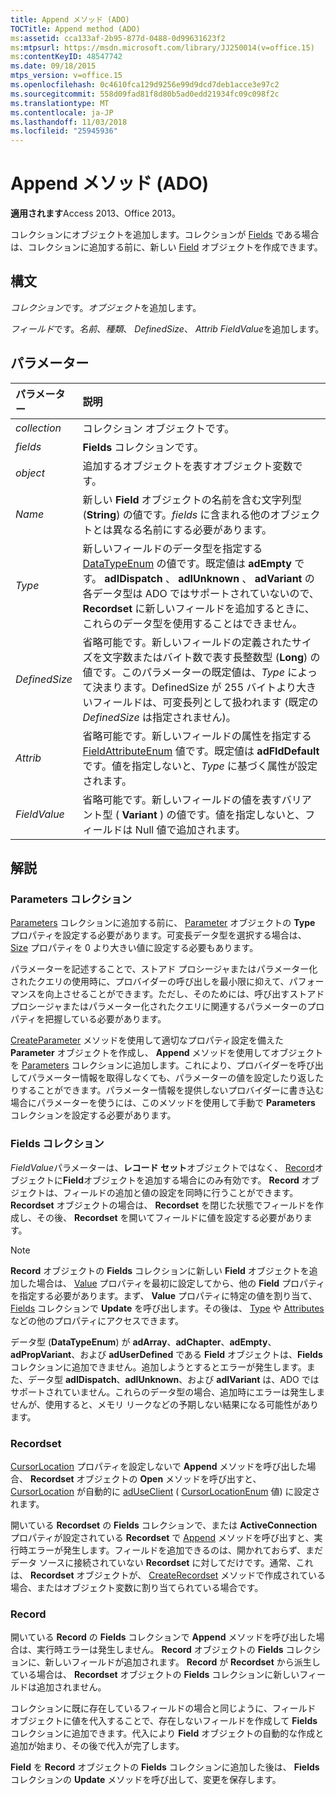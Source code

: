 ```yaml
---
title: Append メソッド (ADO)
TOCTitle: Append method (ADO)
ms:assetid: cca133af-2b95-877d-0488-0d99631623f2
ms:mtpsurl: https://msdn.microsoft.com/library/JJ250014(v=office.15)
ms:contentKeyID: 48547742
ms.date: 09/18/2015
mtps_version: v=office.15
ms.openlocfilehash: 0c4610fca129d9256e99d9dcd7deb1acce3e97c2
ms.sourcegitcommit: 558d09fad81f8d80b5ad0edd21934fc09c098f2c
ms.translationtype: MT
ms.contentlocale: ja-JP
ms.lasthandoff: 11/03/2018
ms.locfileid: "25945936"
---
```

# <a name="append-method-ado"></a>Append メソッド (ADO)

**適用されます**Access 2013、Office 2013。

コレクションにオブジェクトを追加します。コレクションが [Fields](fields-collection-ado.md) である場合は、コレクションに追加する前に、新しい [Field](field-object-ado.md) オブジェクトを作成できます。

## <a name="syntax"></a>構文

*コレクション*です。*オブジェクト*を追加します。

*フィールド*です。*名前*、*種類*、 *DefinedSize*、 *Attrib* *FieldValue*を追加します。

## <a name="parameters"></a>パラメーター

|パラメーター|説明|
|:--------|:----------|
|*collection* |コレクション オブジェクトです。|
|*fields* |**Fields** コレクションです。|
|*object* |追加するオブジェクトを表すオブジェクト変数です。|
|*Name* |新しい **Field** オブジェクトの名前を含む文字列型 (**String**) の値です。*fields* に含まれる他のオブジェクトとは異なる名前にする必要があります。|
|*Type* |新しいフィールドのデータ型を指定する [DataTypeEnum](datatypeenum.md) の値です。既定値は **adEmpty** です。 **adIDispatch** 、 **adIUnknown** 、 **adVariant** の各データ型は ADO ではサポートされていないので、 **Recordset** に新しいフィールドを追加するときに、これらのデータ型を使用することはできません。|
|*DefinedSize* |省略可能です。新しいフィールドの定義されたサイズを文字数またはバイト数で表す長整数型 (**Long**) の値です。このパラメーターの既定値は、*Type* によって決まります。DefinedSize が 255 バイトより大きいフィールドは、可変長列として扱われます (既定の *DefinedSize* は指定されません)。|
|*Attrib* |省略可能です。新しいフィールドの属性を指定する [FieldAttributeEnum](fieldattributeenum.md) 値です。既定値は **adFldDefault** です。値を指定しないと、*Type* に基づく属性が設定されます。|
|*FieldValue* |省略可能です。新しいフィールドの値を表すバリアント型 ( **Variant** ) の値です。値を指定しないと、フィールドは Null 値で追加されます。|

## <a name="remarks"></a>解説

### <a name="parameters-collection"></a>Parameters コレクション

[Parameters](type-property-ado.md) コレクションに追加する前に、 [Parameter](parameter-object-ado.md) オブジェクトの **Type** プロパティを設定する必要があります。可変長データ型を選択する場合は、 [Size](size-property-ado.md) プロパティを 0 より大きい値に設定する必要もあります。

パラメーターを記述することで、ストアド プロシージャまたはパラメーター化されたクエリの使用時に、プロバイダーの呼び出しを最小限に抑えて、パフォーマンスを向上させることができます。ただし、そのためには、呼び出すストアド プロシージャまたはパラメーター化されたクエリに関連するパラメーターのプロパティを把握している必要があります。

[CreateParameter](createparameter-method-ado.md) メソッドを使用して適切なプロパティ設定を備えた **Parameter** オブジェクトを作成し、 **Append** メソッドを使用してオブジェクトを [Parameters](parameters-collection-ado.md) コレクションに追加します。これにより、プロバイダーを呼び出してパラメーター情報を取得しなくても、パラメーターの値を設定したり返したりすることができます。パラメーター情報を提供しないプロバイダーに書き込む場合にパラメーターを使うには、このメソッドを使用して手動で **Parameters** コレクションを設定する必要があります。

### <a name="fields-collection"></a>Fields コレクション

*FieldValue*パラメーターは、**レコード セット**オブジェクトではなく、 [Record](record-object-ado.md)オブジェクトに**Field**オブジェクトを追加する場合にのみ有効です。 **Record** オブジェクトは、フィールドの追加と値の設定を同時に行うことができます。 **Recordset** オブジェクトの場合は、 **Recordset** を閉じた状態でフィールドを作成し、その後、 **Recordset** を開いてフィールドに値を設定する必要があります。


> [!NOTE]
> **Record** オブジェクトの **Fields** コレクションに新しい **Field** オブジェクトを追加した場合は、 [Value](value-property-ado.md) プロパティを最初に設定してから、他の **Field** プロパティを指定する必要があります。まず、 **Value** プロパティに特定の値を割り当て、 [Fields](update-method-ado.md) コレクションで **Update** を呼び出します。その後は、 [Type](type-property-ado.md) や [Attributes](attributes-property-ado.md) などの他のプロパティにアクセスできます。


データ型 (**DataTypeEnum**) が **adArray**、**adChapter**、**adEmpty**、**adPropVariant**、および **adUserDefined** である **Field** オブジェクトは、**Fields** コレクションに追加できません。追加しようとするとエラーが発生します。また、データ型 **adIDispatch**、**adIUnknown**、および **adIVariant** は、ADO ではサポートされていません。これらのデータ型の場合、追加時にエラーは発生しませんが、使用すると、メモリ リークなどの予期しない結果になる可能性があります。

### <a name="recordset"></a>Recordset

[CursorLocation](cursorlocation-property-ado.md) プロパティを設定しないで **Append** メソッドを呼び出した場合、 **Recordset** オブジェクトの **Open** メソッドを呼び出すと、 [CursorLocation](cursorlocationenum.md) が自動的に [adUseClient](recordset-object-ado.md) ( [CursorLocationEnum](open-method-ado-recordset.md) 値) に設定されます。

開いている **Recordset** の **Fields** コレクションで、または **ActiveConnection** プロパティが設定されている **Recordset** で [Append](activeconnection-property-ado.md) メソッドを呼び出すと、実行時エラーが発生します。フィールドを追加できるのは、開かれておらず、まだデータ ソースに接続されていない **Recordset** に対してだけです。通常、これは、 **Recordset** オブジェクトが、 [CreateRecordset](createrecordset-method-rds.md) メソッドで作成されている場合、またはオブジェクト変数に割り当てられている場合です。

### <a name="record"></a>Record

開いている **Record** の **Fields** コレクションで **Append** メソッドを呼び出した場合は、実行時エラーは発生しません。 **Record** オブジェクトの **Fields** コレクションに、新しいフィールドが追加されます。 **Record** が **Recordset** から派生している場合は、 **Recordset** オブジェクトの **Fields** コレクションに新しいフィールドは追加されません。

コレクションに既に存在しているフィールドの場合と同じように、フィールド オブジェクトに値を代入することで、存在しないフィールドを作成して **Fields** コレクションに追加できます。代入により **Field** オブジェクトの自動的な作成と追加が始まり、その後で代入が完了します。

**Field** を **Record** オブジェクトの **Fields** コレクションに追加した後は、 **Fields** コレクションの **Update** メソッドを呼び出して、変更を保存します。

